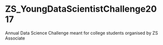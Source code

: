# ZS_YoungDataScientistChallenge2017
Annual Data Science Challenge meant for college students organised by ZS Associate
